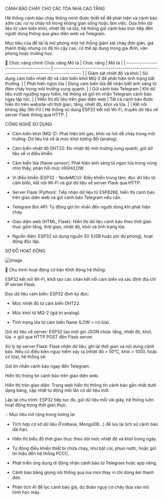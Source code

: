CẢNH BÁO CHÁY CHO CÁC TÒA NHÀ CAO TẦNG

Hệ thống cảnh báo cháy thông minh được thiết kế để phát hiện và cảnh báo sớm các rủi ro cháy nổ trong không gian sống hoặc làm việc. Dựa trên dữ liệu từ cảm biến khói, nhiệt độ và lửa, hệ thống gửi cảnh báo trực tiếp đến người dùng thông qua giao diện web và Telegram.

Mục tiêu của đề tài là mô phỏng một hệ thống giám sát cháy đơn giản, giá thành thấp nhưng có độ tin cậy cao, có thể áp dụng trong gia đình, văn phòng hoặc trường học.

🧠 Chức năng chính
Chức năng	Mô tả
| Chức năng                               | Mô tả                                                                                        |
| --------------------------------------- | -------------------------------------------------------------------------------------------- |
|  Giám sát nhiệt độ và khói              | Sử dụng cảm biến nhiệt độ và cảm biến khói MQ-2 để phát hiện tình trạng bất thường.          |
|  Phát hiện ngọn lửa                     | Dùng cảm biến lửa để nhận biết ánh sáng từ đám cháy trong môi trường xung quanh.             |
|  Gửi cảnh báo Telegram                  | Khi dữ liệu vượt ngưỡng nguy hiểm, hệ thống sẽ gửi tin nhắn Telegram cảnh báo ngay lập tức.  |
|  Hiển thị dữ liệu trên giao diện web    | Tất cả cảnh báo được hiển thị trên website với thời gian, tầng, nhiệt độ, khói và lửa.       |
|  Kết nối không dây (Wi-Fi)              | Hệ thống sử dụng ESP32 kết nối Wi-Fi, truyền dữ liệu về server Flask thông qua HTTP.         |

CÔNG NGHỆ SỬ DỤNG

- Cảm biến khói (MQ-2): Phát hiện khí gas, khói và hơi dễ cháy trong môi trường. Dữ liệu trả về là mức khói tương đối (analog).

- Cảm biến nhiệt độ DHT22: Đo nhiệt độ môi trường xung quanh, gửi dữ liệu về vi điều khiển.

- Cảm biến lửa (flame sensor): Phát hiện ánh sáng từ ngọn lửa trong vùng nhìn thấy, phản hồi mức HIGH/LOW.

- Vi điều khiển (ESP32 - NodeMCU): Điều khiển trung tâm, đọc dữ liệu từ cảm biến, kết nối Wi-Fi và gửi dữ liệu về server Flask qua HTTP.

- Server Flask (Python): Tiếp nhận dữ liệu từ ESP8266, hiển thị cảnh báo trên giao diện web và gửi cảnh báo Telegram nếu cần.

- Telegram Bot API: Tự động gửi tin nhắn đến người dùng khi phát hiện cháy.

- Giao diện web (HTML, Flask): Hiển thị dữ liệu cảnh báo theo thời gian thực gồm tầng, thời gian, nhiệt độ, khói và tình trạng lửa.

- Nguồn điện: ESP32 sử dụng nguồn 5V (USB hoặc pin dự phòng), hoạt động độc lập.

SƠ ĐỒ HOẠT ĐỘNG

![image](https://github.com/user-attachments/assets/1ab28bdc-d663-4401-b9a8-26518ff6d497)


🔁 Chu trình hoạt động cơ bản
Khởi động hệ thống:

ESP32 kết nối Wi-Fi, khởi tạo các chân kết nối cảm biến và xác định địa chỉ IP server Flask.

Đọc dữ liệu cảm biến:
ESP32 định kỳ đọc:

- Mức nhiệt độ từ cảm biến DHT22.

- Mức khói từ MQ-2 (giá trị analog).

- Tình trạng lửa từ cảm biến flame (LOW = có lửa).

Gửi dữ liệu về server:
ESP32 tạo một gói JSON chứa: tầng, nhiệt độ, khói, lửa → gửi qua HTTP POST đến Flask server.

Xử lý tại server Flask:
Flask nhận dữ liệu, ghi lại thời gian và nội dung cảnh báo. Nếu có điều kiện nguy hiểm xảy ra (nhiệt độ > 50°C, khói > 1000, hoặc có lửa), hệ thống sẽ:

Gửi tin nhắn cảnh báo ngay đến Telegram.

Hiển thị thông tin cảnh báo trên giao diện web.

Hiển thị trên giao diện:
Trang web hiển thị thông tin cảnh báo gần nhất dưới dạng bảng, cập nhật tự động mỗi lần có dữ liệu mới.

Lặp lại chu trình:
ESP32 tiếp tục đo, gửi dữ liệu mỗi vài giây, hệ thống luôn hoạt động trong thời gian thực.

💡 Mục tiêu mở rộng trong tương lai
- Tích hợp cơ sở dữ liệu (Firebase, MongoDB...) để lưu lại lịch sử cảnh báo dài hạn.

- Hiển thị biểu đồ thời gian thực theo dõi mức nhiệt độ và khói trong ngày.

- Tự động điều khiển thiết bị chữa cháy, như bật còi, phun nước, hoặc gửi tín hiệu đến hệ thống PCCC.

- Phát triển ứng dụng di động nhận cảnh báo từ Telegram hoặc app riêng.

- Cảnh báo bằng giọng nói thông qua loa mini thay vì chỉ dùng âm thanh đơn.

- Phân tích AI để lọc cảnh báo giả, dự đoán nguy cơ cháy dựa vào mô hình học máy.
